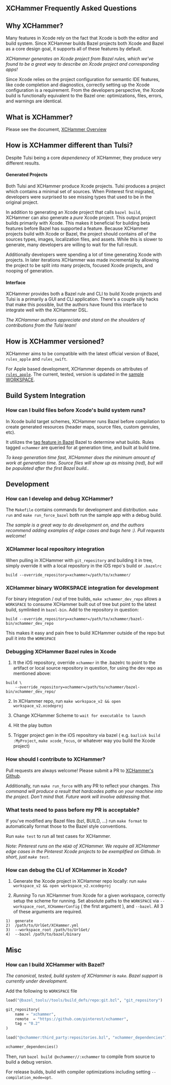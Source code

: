 ## XCHammer Frequently Asked Questions

## Why XCHammer?

Many features in Xcode rely on the fact that Xcode is both the editor and build
system. Since XCHammer builds Bazel projects both Xcode and Bazel as a core
design goal, it supports all of these features by default.

_XCHammer generates an Xcode project from Bazel rules, which we've found to be a
great way to describe an Xcode project and corresponding apps!_

Since Xcode relies on the project configuration for semantic IDE features, like
code completion and diagnostics, correctly setting up the Xcode configuration is
a requirement. From the developers perspective, the Xcode build is functionally
equivalent to the Bazel one: optimizations, files, errors, and warnings are
identical.

## What is XCHammer?

Please see the document, [XCHammer Overview](Docs/XCHammerOverview.md)

## How is XCHammer different than Tulsi?

Despite Tulsi being a core _dependenecy_ of XCHammer, they produce very
different results.

#### Generated Projects

Both Tulsi and XCHammer produce Xcode projects. Tulsi produces a project which
contains a minimal set of sources. When Pinterest first migrated, developers
were surprised to see missing types that used to be in the original project.

In addition to generating an Xcode project that calls `bazel build`, XCHammer
can also generate a _pure_ Xcode project. This output project builds primarily
with Xcode. This makes it beneficial for building beta features before Bazel has
supported a feature. Because XCHammer projects build with Xcode or Bazel, the
project should contains _all_ of the sources types, images, localization files,
and assets.  While this is slower to generate, many developers are willing to
wait for the full result.

Additionally developers were spending a lot of time generating Xcode with
projects. In later iterations XCHammer was made incremental by allowing the
project to be split into many projects, focused Xcode projects, and nooping of
generation.

#### Interface

XCHammer provides both a Bazel rule and CLI to build Xcode projects and Tulsi is a
primarily a GUI and CLI application. There's a couple silly hacks that make this
possible, but the authors have found this interface to integrate well with the
XCHammer DSL.

_The XCHammer authors appreciate and stand on the shoulders of contributions from
the Tulsi team!_

## How is XCHammer versioned?

XCHammer aims to be compatible with the latest official version of Bazel,
`rules_apple` and `rules_swift`.

For Apple based development, XCHammer depends on attributes of
[`rules_apple`](https://github.com/bazelbuild/rules_apple). The current, tested,
version is updated in the [sample
WORKSPACE](https://github.com/pinterest/xchammer/blob/master/sample/UrlGet/WORKSPACE).

## Build System Integration

### How can I build files before Xcode's build system runs?

In Xcode build target schemes, XCHammer runs Bazel before compilation to create
generated resources (header maps, source files, custom genrules, etc).

It utilizes the [tag feature in
Bazel](https://docs.bazel.build/versions/master/be/common-definitions.html#common.tags)
Bazel to determine what builds. Rules tagged `xchammer` are queried for at
generation time, and built at build time.

_To keep generation time fast, XCHammer does the minimum amount of work at
generation time. Source files will show up as missing (red), but will be
populated after the first Bazel build.._

## Development

### How can I develop and debug XCHammer?

The `Makefile` contains commands for development and distribution. `make run` and
`make run_force_bazel` both run the sample app with a debug build.

*The sample is a great way to do development on, and the authors recommend
adding examples of edge cases and bugs here :). Pull requests welcome!*


### XCHammer local repository integration

When pulling in XCHammer with `git_repository` and building it in tree, simply
override it with a local repository in the iOS repo's build or `.bazelrc`

```
build --override_repository=xchammer=/path/to/xchammer/
```

### XCHammer binary WORKSPACE integration for development

For binary integration / out of tree builds, `make xchammer_dev_repo` allows a
`WORKSPACE` to consume XCHammer built out of tree but point to the latest build,
symlinked in `bazel-bin`. Add to the repository in question:
```
build --override_repository=xchammer=/path/to/xchammer/bazel-bin/xchammer_dev_repo
```

This makes it easy and pain free to build XCHammer outside of the repo but pull
it into the `WORKSPACE`

### Debugging XCHammer Bazel rules in Xcode

1. It the iOS repository, override `xchammer` in the .bazelrc to point to the
artifact or local source repository in question, for using the dev repo as
mentioned above:
```
build \
    --override_repository=xchammer=/path/to/xchammer/bazel-bin/xchammer_dev_repo/
```

2. In XCHammer repo, run `make workspace_v2 && open workspace_v2.xcodeproj`

3. Change XCHammer Scheme to `wait for executable to launch`

4. Hit the play button

5. Trigger project gen in the iOS repository via bazel ( e.g. `bazlisk build
:MyProject`, `make xcode_focus`, or whatever way you build the Xcode project) 


### How should I contribute to XCHammer?

Pull requests are always welcome! Please submit a PR to [XCHammer's Github](https://github.com/pinterest/xchammer).

Additionally, run `make run_force` with any PR to reflect your changes. _This
command will produce a result that hardcodes paths on your machine into the
project. Don't mind that. Future work will involve addressing that_.

### What tests need to pass before my PR is acceptable?

If you've modified any Bazel files (bzl, BUILD, ...) run `make format` to automatically format those to the Bazel style conventions.

Run `make test` to run all test cases for XCHammer.

_Note: Pinterest runs on the `HEAD` of XCHammer. We require all XCHammer edge
cases in the Pinterest Xcode projects to be exemplified on Github. In short,
just `make test`._

### How can debug the CLI of XCHammer in Xcode?

1. Generate the Xcode project in XCHammer repo locally: run `make workspace_v2 && open workspace_v2.xcodeproj`

2. *Running*
To run XCHammer from Xcode for a given workspace, correctly setup the scheme for
running. Set absolute paths to the `WORKSPACE` via `--workspace_root`,
`XCHammerConfig` ( the first argument ), and `--bazel`. All 3 of these arguments
are required.

```
1)  generate 
2)  /path/to/UrlGet/XCHammer.yml 
3)  --workspace_root /path/to/UrlGet/
4)  --bazel /path/to/bazel/binary
```


## Misc

### How can I build XCHammer with Bazel?

_The canonical, tested, build system of XCHammer is `make`. Bazel support is
currently under development._

Add the following to `WORKSPACE` file
```python
load("@bazel_tools//tools/build_defs/repo:git.bzl", "git_repository")

git_repository(
    name = "xchammer",
    remote  = "https://github.com/pinterest/xchammer",
    tag = "0.2"
)

load("@xchammer:third_party:repositories.bzl", "xchammer_dependencies")

xchammer_dependencies()
```

Then, run `bazel build @xchammer//:xchammer` to compile from source to build a
debug version.

For release builds, build with compiler optimizations including setting
`--compilation_mode=opt`.

